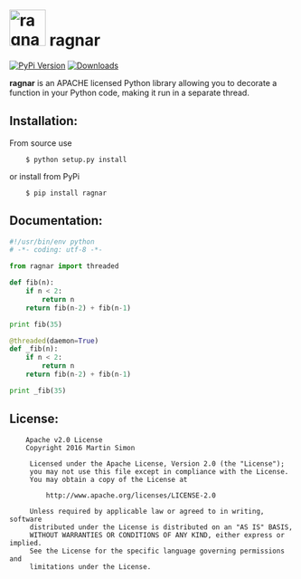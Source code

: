 <h1><img src="https://raw.githubusercontent.com/mrsmn/ragnar/master/doc/ragnar.png" height=64 alt="ragnar" title="ragnar"> ragnar</h1>

[![PyPi Version](http://img.shields.io/pypi/v/ragnar.svg)](https://pypi.python.org/pypi/ragnar/)   [![Downloads](http://img.shields.io/pypi/dm/ragnar.svg)](https://pypi.python.org/pypi/ragnar/)

**ragnar** is an APACHE licensed Python library allowing you to decorate a function in your Python code, making it run in a separate thread.

## Installation:

From source use

		$ python setup.py install

or install from PyPi

		$ pip install ragnar

## Documentation:

```python
#!/usr/bin/env python
# -*- coding: utf-8 -*-

from ragnar import threaded

def fib(n):
	if n < 2:
		return n
	return fib(n-2) + fib(n-1)

print fib(35)

@threaded(daemon=True)
def _fib(n):
	if n < 2:
		return n
	return fib(n-2) + fib(n-1)

print _fib(35)
```

## License:

```
	Apache v2.0 License
	Copyright 2016 Martin Simon

	 Licensed under the Apache License, Version 2.0 (the "License");
	 you may not use this file except in compliance with the License.
	 You may obtain a copy of the License at

		 http://www.apache.org/licenses/LICENSE-2.0

	 Unless required by applicable law or agreed to in writing, software
	 distributed under the License is distributed on an "AS IS" BASIS,
	 WITHOUT WARRANTIES OR CONDITIONS OF ANY KIND, either express or implied.
	 See the License for the specific language governing permissions and
	 limitations under the License.

```
